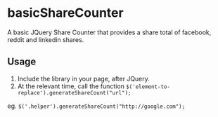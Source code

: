 # basicShareCounter
A basic JQuery Share Counter that provides a share total of facebook, reddit and linkedin shares.

## Usage

1. Include the library in your page, after JQuery.
2. At the relevant time, call the function
`$('element-to-replace').generateShareCount("url");`

eg.
`$('.helper').generateShareCount("http://google.com");`
